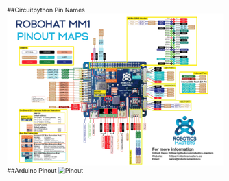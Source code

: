##Circuitpython Pin Names
[![Pinout](../assets/pinout_map_small.jpg) ](../assets/pinout_map_small.jpg)
##Arduino Pinout
![Pinout](/assets/pinout_map_small.jpg)
